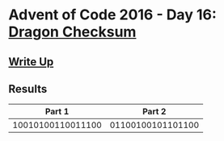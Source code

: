 # Advent of Code 2016 - Day 16: [Dragon Checksum](https://adventofcode.com/2016/day/16)

## [Write Up](https://github.com/CodingAP/advent-of-code/blob/main/writeups/2016/day16_writeup.md)
## Results
| Part 1 | Part 2 | 
|:---:|:---:|
| 10010100110011100 | 01100100101101100 |